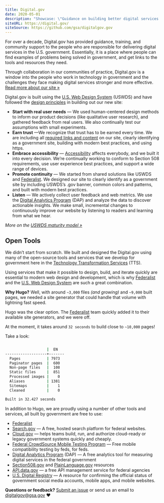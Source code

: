 ```yaml
---
title: Digital.gov
date: 2020-05-01
description: "Showcase: \"Guidance on building better digital services in government.\""
siteURL: https://digital.gov/
siteSource: https://github.com/gsa/digitalgov.gov
---
```


For over a decade, Digital.gov has provided guidance, training, and community support to the people who are responsible for delivering digital services in the U.S. government. Essentially, it is a place where people can find examples of problems being solved in government, and get links to the tools and resources they need.

Through collaboration in our communities of practice, Digital.gov is a window into the people who work in technology in government and the challenges they face making digital services stronger and more effective. [Read more about our site »](https://digital.gov/2019/12/19/a-new-digitalgov/)

Digital.gov is built using the [U.S. Web Design System](https://designsystem.digital.gov/) (USWDS) and have followed the [design principles](https://designsystem.digital.gov/maturity-model/) in building out our new site:

-   **Start with real user needs**  — We used human-centered design methods to inform our product decisions (like qualitative user research), and gathered feedback from real users. We also continually test our assumptions with small experiments.
-   **Earn trust**  —We recognize that trust has to be earned every time. We are including all  [required links and content](https://digital.gov/resources/required-web-content-and-links/)  on our site, clearly identifying as a government site, building with modern best practices, and using https.
-   **Embrace accessibility**  —  [Accessibility](https://digital.gov/resources/intro-accessibility/)  affects everybody, and we built it into every decision. We’re continually working to conform to Section 508 requirements, use user experience best practices, and support a wide range of devices.
-   **Promote continuity**  — We started from shared solutions like USWDS and  [Federalist](https://federalist.18f.gov/). We designed our site to clearly identify as a government site by including USWDS’s .gov banner, common colors and patterns, and built with modern best practices.
-   **Listen**  — We actively collect user feedback and web metrics. We use the  [Digital Analytics Program](https://digital.gov/services/dap/)  (DAP) and analyze the data to discover actionable insights. We make small, incremental changes to continuously improve our website by listening to readers and learning from what we hear.

_More on the [USWDS maturity model »](https://designsystem.digital.gov/maturity-model/)_

## Open Tools

We didn’t start from scratch. We built and designed the Digital.gov using many of the open-source tools and services that we develop for government here in the  [Technology Transformation Services](https://www.gsa.gov/tts/) (TTS).

Using services that make it possible to design, build, and iterate quickly are essential to modern web design and development, which is why [Federalist](https://federalist.18f.gov/) and the [U.S. Web Design System](https://designsystem.digital.gov/) are such a great combination.

**Why Hugo?** Well, with around `~3,000` files _(and growing)_ and `~9,000` built pages, we needed a site generator that could handle that volume with lightning fast speed.

Hugo was the clear option. The [Federalist](https://federalist.18f.gov/) team quickly added it to their available site generators, and we were off.

At the moment, it takes around `32 seconds` to build close to `~10,000` pages!

Take a look:

```bash

                   |  EN
-------------------+-------
  Pages            | 7973
  Paginator pages  |  600
  Non-page files   |  108
  Static files     |  851
  Processed images |    0
  Aliases          | 1381
  Sitemaps         |    1
  Cleaned          |    0

Built in 32.427 seconds

```

In addition to Hugo, we are proudly using a number of other tools and services, all built by government are free to use:

-   [Federalist](https://federalist.18f.gov/)
-   [Search.gov](https://www.search.gov/)  — A free, hosted search platform for federal websites.
-   [Cloud.gov](https://www.cloud.gov/)  — helps teams build, run, and authorize cloud-ready or legacy government systems quickly and cheaply.
-   [Federal CrowdSource Mobile Testing Program](https://digital.gov/services/mobile-application-testing-program/)  — Free mobile compatibility testing by feds, for feds.
-   [Digital Analytics Program](https://digital.gov/services/dap/)  (DAP) — A free analytics tool for measuring digital services in the federal government
-   [Section508.gov](https://www.section508.gov/)  and  [PlainLanguage.gov](https://www.plainlanguage.gov/)  resources
-   [API.data.gov](https://api.data.gov/)  — a free API management service for federal agencies
-   [U.S. Digital Registry](https://digital.gov/services/u-s-digital-registry/)  — A resource for confirming the official status of government social media accounts, mobile apps, and mobile websites.


**Questions or feedback?** [Submit an issue](https://github.com/GSA/digitalgov.gov/issues) or send us an email to [digitalgov@gsa.gov](mailto:digitalgov@gsa.gov) :heart:
